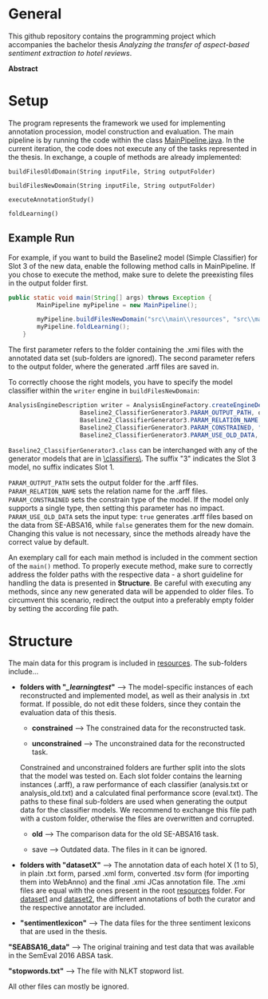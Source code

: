 # General
This github repository contains the programming project which accompanies the bachelor thesis *Analyzing the transfer of aspect-based sentiment extraction to hotel reviews*.

**Abstract**



# Setup
The program represents the framework we used for implementing annotation procession, model construction and evaluation. 
The main pipeline is by running the code within the class [MainPipeline.java](https://github.com/jonasmeise/AutomaticAspectExtraction/blob/master/src/main/java/de/unidue/langtech/bachelor/meise/pipeline/MainPipeline.java).
In the current iteration, the code does not execute any of the tasks represented in the thesis. In exchange, a couple of methods are already implemented:

``buildFilesOldDomain(String inputFile, String outputFolder)``

``buildFilesNewDomain(String inputFile, String outputFolder)``

``executeAnnotationStudy()``

``foldLearning()``

## Example Run
For example, if you want to build the Baseline2 model (Simple Classifier) for Slot 3 of the new data, enable the following method calls in MainPipeline. If you chose to execute the method, make sure to delete the preexisting files in the output folder first.

```java
public static void main(String[] args) throws Exception {
		MainPipeline myPipeline = new MainPipeline();

		myPipeline.buildFilesNewDomain("src\\main\\resources", "src\\main\\resources\\learningtest_Baseline2\\subtask3\\constrained");
		myPipeline.foldLearning();
	}
```
The first parameter refers to the folder containing the .xmi files with the annotated data set (sub-folders are ignored). 
The second parameter refers to the output folder, where the generated .arff files are saved in.

To correctly choose the right models, you have to specify the model classifier within the ``writer`` engine in ``buildFilesNewDomain``:
```java
AnalysisEngineDescription writer = AnalysisEngineFactory.createEngineDescription(Baseline2_ClassifierGenerator3.class, 
	        		Baseline2_ClassifierGenerator3.PARAM_OUTPUT_PATH, outputFolder, 
	        		Baseline2_ClassifierGenerator3.PARAM_RELATION_NAME, "Baseline2",
	        		Baseline2_ClassifierGenerator3.PARAM_CONSTRAINED, "true",
	        		Baseline2_ClassifierGenerator3.PARAM_USE_OLD_DATA, "false");
```
``Baseline2_ClassifierGenerator3.class`` can be interchanged with any of the generator models that are in [\classifiers\\](https://github.com/jonasmeise/TransferAnalysisSentimentExtraction/tree/master/src/main/java/de/unidue/langtech/bachelor/meise/type/classifiers). The suffix "3" indicates the Slot 3 model, no suffix indicates Slot 1.

``PARAM_OUTPUT_PATH`` sets the output folder for the .arff files.
``PARAM_RELATION_NAME`` sets the relation name for the .arff files.
``PARAM_CONSTRAINED`` sets the constrain type of the model. If the model only supports a single type, then setting this parameter has no impact.
``PARAM_USE_OLD_DATA`` sets the input type: ``true`` generates .arff files based on the data from SE-ABSA16, while ``false`` generates them for the new domain. Changing this value is not necessary, since the methods already have the correct value by default.

An exemplary call for each main method is included in the comment section of the ``main()`` method. 
To properly execute method, make sure to correctly address the folder paths with the respective data - a short guideline for handling the data is presented in **Structure**.
Be careful with executing any methods, since any new generated data will be appended to older files. To circumvent this scenario, redirect the output into a preferably empty folder by setting the according file path.

# Structure

The main data for this program is included in [resources](https://github.com/jonasmeise/AutomaticAspectExtraction/tree/master/src/main/resources). The sub-folders include...

* **folders with "_\_learningtest_"** --> The model-specific instances of each reconstructed and implemented model, as well as their analysis in .txt format. If possible, do not edit these folders, since they contain the evaluation data of this thesis.

  * **constrained** --> The constrained data for the reconstructed task.
  
  * **unconstrained** --> The unconstrained data for the reconstructed task.
  
  Constrained and unconstrained folders are further split into the slots that the model was tested on. Each slot folder contains the learning instances (.arff), a raw performance of each classifier (analysis.txt or analysis_old.txt) and a calculated final performance score (eval.txt). The paths to these final sub-folders are used when generating the output data for the classifier models. We recommend to exchange this file path with a custom folder, otherwise the files are overwritten and corrupted.
  
  * **old** --> The comparison data for the old SE-ABSA16 task.
  
  * save --> Outdated data. The files in it can be ignored.

* **folders with "datasetX"** --> The annotation data of each hotel X (1 to 5), in plain .txt form, parsed .xml form, converted .tsv form (for importing them into WebAnno) and the final .xmi JCas annotation file. The .xmi files are equal with the ones present in the root [resources](https://github.com/jonasmeise/AutomaticAspectExtraction/tree/master/src/main/resources) folder. For [dataset1](https://github.com/jonasmeise/AutomaticAspectExtraction/tree/master/src/main/resources/dataset1) and [dataset2](https://github.com/jonasmeise/AutomaticAspectExtraction/tree/master/src/main/resources/dataset2), the different annotations of both the curator and the respective annotator are included.
 
* **"sentimentlexicon"** --> The data files for the three sentiment lexicons that are used in the thesis.

**"SEABSA16_data"** --> The original training and test data that was available in the SemEval 2016 ABSA task.

**"stopwords.txt"** --> The file with NLKT stopword list.

All other files can mostly be ignored.
